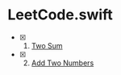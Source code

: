 # LeetCode.swift
- [x] 001. [Two Sum](https://leetcode.com/problems/two-sum/)
- [x] 002. [Add Two Numbers](https://leetcode.com/problems/add-two-numbers/)